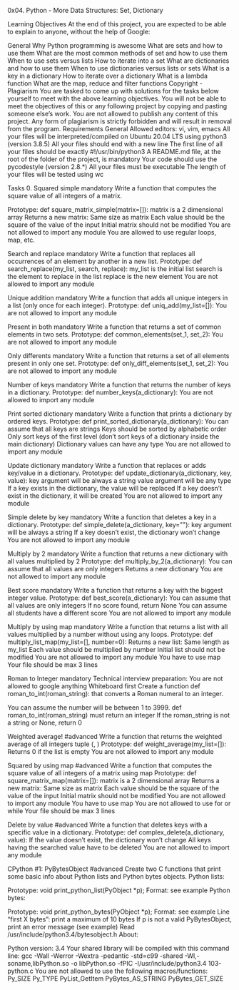 0x04. Python - More Data Structures: Set, Dictionary

Learning Objectives At the end of this project, you are expected to be able to explain to anyone, without the help of Google:

General Why Python programming is awesome What are sets and how to use them What are the most common methods of set and how to use them When to use sets versus lists How to iterate into a set What are dictionaries and how to use them When to use dictionaries versus lists or sets What is a key in a dictionary How to iterate over a dictionary What is a lambda function What are the map, reduce and filter functions Copyright - Plagiarism You are tasked to come up with solutions for the tasks below yourself to meet with the above learning objectives. You will not be able to meet the objectives of this or any following project by copying and pasting someone else’s work. You are not allowed to publish any content of this project. Any form of plagiarism is strictly forbidden and will result in removal from the program. Requirements General Allowed editors: vi, vim, emacs All your files will be interpreted/compiled on Ubuntu 20.04 LTS using python3 (version 3.8.5) All your files should end with a new line The first line of all your files should be exactly #!/usr/bin/python3 A README.md file, at the root of the folder of the project, is mandatory Your code should use the pycodestyle (version 2.8.*) All your files must be executable The length of your files will be tested using wc

Tasks 0. Squared simple mandatory Write a function that computes the square value of all integers of a matrix.

Prototype: def square_matrix_simple(matrix=[]): matrix is a 2 dimensional array Returns a new matrix: Same size as matrix Each value should be the square of the value of the input Initial matrix should not be modified You are not allowed to import any module You are allowed to use regular loops, map, etc.

Search and replace mandatory Write a function that replaces all occurrences of an element by another in a new list.
Prototype: def search_replace(my_list, search, replace): my_list is the initial list search is the element to replace in the list replace is the new element You are not allowed to import any module

Unique addition mandatory Write a function that adds all unique integers in a list (only once for each integer).
Prototype: def uniq_add(my_list=[]): You are not allowed to import any module

Present in both mandatory Write a function that returns a set of common elements in two sets.
Prototype: def common_elements(set_1, set_2): You are not allowed to import any module

Only differents mandatory Write a function that returns a set of all elements present in only one set.
Prototype: def only_diff_elements(set_1, set_2): You are not allowed to import any module

Number of keys mandatory Write a function that returns the number of keys in a dictionary.
Prototype: def number_keys(a_dictionary): You are not allowed to import any module

Print sorted dictionary mandatory Write a function that prints a dictionary by ordered keys.
Prototype: def print_sorted_dictionary(a_dictionary): You can assume that all keys are strings Keys should be sorted by alphabetic order Only sort keys of the first level (don’t sort keys of a dictionary inside the main dictionary) Dictionary values can have any type You are not allowed to import any module

Update dictionary mandatory Write a function that replaces or adds key/value in a dictionary.
Prototype: def update_dictionary(a_dictionary, key, value): key argument will be always a string value argument will be any type If a key exists in the dictionary, the value will be replaced If a key doesn’t exist in the dictionary, it will be created You are not allowed to import any module

Simple delete by key mandatory Write a function that deletes a key in a dictionary.
Prototype: def simple_delete(a_dictionary, key=""): key argument will be always a string If a key doesn’t exist, the dictionary won’t change You are not allowed to import any module

Multiply by 2 mandatory Write a function that returns a new dictionary with all values multiplied by 2
Prototype: def multiply_by_2(a_dictionary): You can assume that all values are only integers Returns a new dictionary You are not allowed to import any module

Best score mandatory Write a function that returns a key with the biggest integer value.
Prototype: def best_score(a_dictionary): You can assume that all values are only integers If no score found, return None You can assume all students have a different score You are not allowed to import any module

Multiply by using map mandatory Write a function that returns a list with all values multiplied by a number without using any loops.
Prototype: def multiply_list_map(my_list=[], number=0): Returns a new list: Same length as my_list Each value should be multiplied by number Initial list should not be modified You are not allowed to import any module You have to use map Your file should be max 3 lines

Roman to Integer mandatory Technical interview preparation:
You are not allowed to google anything Whiteboard first Create a function def roman_to_int(roman_string): that converts a Roman numeral to an integer.

You can assume the number will be between 1 to 3999. def roman_to_int(roman_string) must return an integer If the roman_string is not a string or None, return 0

Weighted average! #advanced Write a function that returns the weighted average of all integers tuple (, )
Prototype: def weight_average(my_list=[]): Returns 0 if the list is empty You are not allowed to import any module

Squared by using map #advanced Write a function that computes the square value of all integers of a matrix using map
Prototype: def square_matrix_map(matrix=[]): matrix is a 2 dimensional array Returns a new matrix: Same size as matrix Each value should be the square of the value of the input Initial matrix should not be modified You are not allowed to import any module You have to use map You are not allowed to use for or while Your file should be max 3 lines

Delete by value #advanced Write a function that deletes keys with a specific value in a dictionary.
Prototype: def complex_delete(a_dictionary, value): If the value doesn’t exist, the dictionary won’t change All keys having the searched value have to be deleted You are not allowed to import any module

CPython #1: PyBytesObject #advanced Create two C functions that print some basic info about Python lists and Python bytes objects.
Python lists:

Prototype: void print_python_list(PyObject *p); Format: see example Python bytes:

Prototype: void print_python_bytes(PyObject *p); Format: see example Line “first X bytes”: print a maximum of 10 bytes If p is not a valid PyBytesObject, print an error message (see example) Read /usr/include/python3.4/bytesobject.h About:

Python version: 3.4 Your shared library will be compiled with this command line: gcc -Wall -Werror -Wextra -pedantic -std=c99 -shared -Wl,-soname,libPython.so -o libPython.so -fPIC -I/usr/include/python3.4 103-python.c You are not allowed to use the following macros/functions: Py_SIZE Py_TYPE PyList_GetItem PyBytes_AS_STRING PyBytes_GET_SIZE
